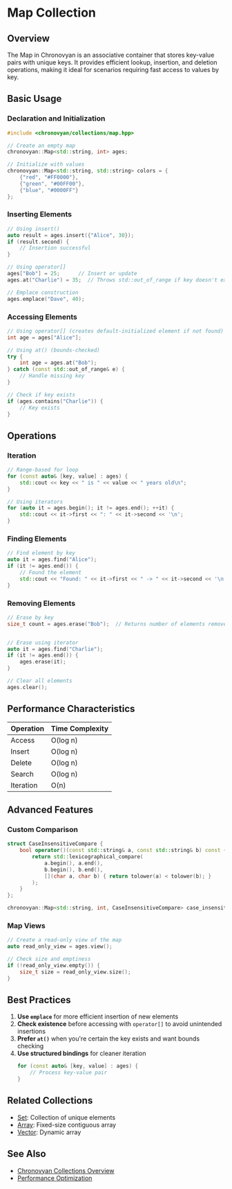# Map Collection

## Overview
The Map in Chronovyan is an associative container that stores key-value pairs with unique keys. It provides efficient lookup, insertion, and deletion operations, making it ideal for scenarios requiring fast access to values by key.

## Basic Usage

### Declaration and Initialization
```cpp
#include <chronovyan/collections/map.hpp>

// Create an empty map
chronovyan::Map<std::string, int> ages;

// Initialize with values
chronovyan::Map<std::string, std::string> colors = {
    {"red", "#FF0000"},
    {"green", "#00FF00"},
    {"blue", "#0000FF"}
};
```

### Inserting Elements
```cpp
// Using insert()
auto result = ages.insert({"Alice", 30});
if (result.second) {
    // Insertion successful
}

// Using operator[]
ages["Bob"] = 25;      // Insert or update
ages.at("Charlie") = 35;  // Throws std::out_of_range if key doesn't exist

// Emplace construction
ages.emplace("Dave", 40);
```

### Accessing Elements
```cpp
// Using operator[] (creates default-initialized element if not found)
int age = ages["Alice"];

// Using at() (bounds-checked)
try {
    int age = ages.at("Bob");
} catch (const std::out_of_range& e) {
    // Handle missing key
}

// Check if key exists
if (ages.contains("Charlie")) {
    // Key exists
}
```

## Operations

### Iteration
```cpp
// Range-based for loop
for (const auto& [key, value] : ages) {
    std::cout << key << " is " << value << " years old\n";
}

// Using iterators
for (auto it = ages.begin(); it != ages.end(); ++it) {
    std::cout << it->first << ": " << it->second << '\n';
}
```

### Finding Elements
```cpp
// Find element by key
auto it = ages.find("Alice");
if (it != ages.end()) {
    // Found the element
    std::cout << "Found: " << it->first << " -> " << it->second << '\n';
}
```

### Removing Elements
```cpp
// Erase by key
size_t count = ages.erase("Bob");  // Returns number of elements removed (0 or 1)


// Erase using iterator
auto it = ages.find("Charlie");
if (it != ages.end()) {
    ages.erase(it);
}

// Clear all elements
ages.clear();
```

## Performance Characteristics

| Operation | Time Complexity |
|-----------|----------------|
| Access    | O(log n)       |
| Insert    | O(log n)       |
| Delete    | O(log n)       |
| Search    | O(log n)       |
| Iteration | O(n)           |

## Advanced Features

### Custom Comparison
```cpp
struct CaseInsensitiveCompare {
    bool operator()(const std::string& a, const std::string& b) const {
        return std::lexicographical_compare(
            a.begin(), a.end(),
            b.begin(), b.end(),
            [](char a, char b) { return tolower(a) < tolower(b); }
        );
    }
};

chronovyan::Map<std::string, int, CaseInsensitiveCompare> case_insensitive_map;
```

### Map Views
```cpp
// Create a read-only view of the map
auto read_only_view = ages.view();

// Check size and emptiness
if (!read_only_view.empty()) {
    size_t size = read_only_view.size();
}
```

## Best Practices

1. **Use `emplace`** for more efficient insertion of new elements
2. **Check existence** before accessing with `operator[]` to avoid unintended insertions
3. **Prefer `at()`** when you're certain the key exists and want bounds checking
4. **Use structured bindings** for cleaner iteration
   ```cpp
   for (const auto& [key, value] : ages) {
       // Process key-value pair
   }
   ```

## Related Collections
- [Set](Set.md): Collection of unique elements
- [Array](Array.md): Fixed-size contiguous array
- [Vector](../collections/Vector.md): Dynamic array

## See Also
- [Chronovyan Collections Overview](../collections/)
- [Performance Optimization](../guides/performance.md)
